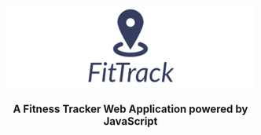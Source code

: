 ![Logo](img/logo.png)
<h2 style="text-align: center">
A Fitness Tracker Web Application powered by JavaScript
</h2>
